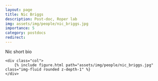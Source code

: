 ```yaml
---
layout: page
title: Nic Briggs
description: Post-doc, Roper lab
img: assets/img/people/nic_briggs.jpg
importance: 5
category: postdocs
redirect: 
---
```

<div class="container">
  <div class="row">
    <div class="col">
        Nic short bio
    </div>

    <div class="col">
        {% include figure.html path="assets/img/people/nic_briggs.jpg" class="img-fluid rounded z-depth-1" %}
    </div>
  </div>
</div>